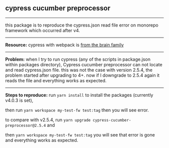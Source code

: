 ## cypress cucumber preprocessor
***
this package is to reproduce the cypress.json read file error on monorepo framework which occurred after v4. 

***

**Resource:**
cypress with webpack is [from the brain family](https://github.com/TheBrainFamily/cypress-cucumber-webpack-typescript-example)

***

**Problem:**
when I try to run cypress (any of the scripts in package.json within packages directory), Cypress cucumber preprocessor can not locate and read cypress.json file. this was not the case with version 2.5.4, the problem started after upgrading to 4+. now if I downgrade to 2.5.4 again it reads the file and everything works as expected.

***

**Steps to reproduce:**
run `yarn install` to install the packages (currently v4.0.3 is set), 

then run `yarn workspace my-test-fw test:tag` then you will see error.

to compare with v2.5.4, run `yarn upgrade cypress-cucumber-preprocessor@2.5.4` and 

then `yarn workspace my-test-fw test:tag` you will see that error is gone and everything works as expected.
